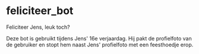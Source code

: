 # feliciteer_bot
Feliciteer Jens, leuk toch?

Deze bot is gebruikt tijdens Jens' 16e verjaardag. Hij pakt de profielfoto van de gebruiker en stopt hem naast Jens' profielfoto met een feesthoedje erop.
